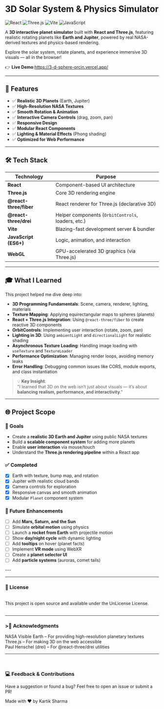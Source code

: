 # 3D Solar System & Physics Simulator

![React](https://img.shields.io/badge/React-20232A?style=for-the-badge&logo=react&logoColor=61DAFB)
![Three.js](https://img.shields.io/badge/Three.js-black?style=for-the-badge&logo=three.js&logoColor=white)
![Vite](https://img.shields.io/badge/Vite-646CFF?style=for-the-badge&logo=vite&logoColor=white)
![JavaScript](https://img.shields.io/badge/JavaScript-F7DF1E?style=for-the-badge&logo=javascript&logoColor=black)

A **3D interactive planet simulator** built with **React and Three.js**, featuring realistic rotating planets like **Earth and Jupiter**, powered by real NASA-derived textures and physics-based rendering.

Explore the solar system, rotate planets, and experience immersive 3D visuals — all in the browser!

👉 **Live Demo**:https://3-d-sphere-orcin.vercel.app/

---

## 🚀 Features

- ✅ **Realistic 3D Planets** (Earth, Jupiter)
- ✅ **High-Resolution NASA Textures**
- ✅ **Smooth Rotation & Animation**
- ✅ **Interactive Camera Controls** (drag, zoom, pan)
- ✅ **Responsive Design**
- ✅ **Modular React Components**
- ✅ **Lighting & Material Effects** (Phong shading)
- ✅ **Optimized for Web Performance**

---

## 🛠️ Tech Stack

| Technology | Purpose |
|----------|--------|
| **React** | Component-based UI architecture |
| **Three.js** | Core 3D rendering engine |
| **@react-three/fiber** | React renderer for Three.js (declarative 3D) |
| **@react-three/drei** | Helper components (`OrbitControls`, loaders, etc.) |
| **Vite** | Blazing-fast development server & bundler |
| **JavaScript (ES6+)** | Logic, animation, and interaction |
| **WebGL** | GPU-accelerated 3D graphics (via Three.js) |

---

## 🎓 What I Learned

This project helped me dive deep into:
- **3D Programming Fundamentals**: Scene, camera, renderer, lighting, materials
- **Texture Mapping**: Applying equirectangular maps to spheres (planets)
- **React + Three.js Integration**: Using `@react-three/fiber` to create reactive 3D components
- **OrbitControls**: Implementing user interaction (rotate, zoom, pan)
- **Lighting in 3D**: Using `ambientLight` and `directionalLight` for realistic shading
- **Asynchronous Texture Loading**: Handling image loading with `useTexture` and `TextureLoader`
- **Performance Optimization**: Managing render loops, avoiding memory leaks
- **Error Handling**: Debugging common issues like CORS, module exports, and class instantiation

> 💡 **Key Insight**:  
> "I learned that 3D on the web isn’t just about visuals — it’s about **balancing realism, performance, and interactivity**."

---

## 🌐 Project Scope

### 🎯 Goals
- Create a **realistic 3D Earth and Jupiter** using public NASA textures
- Build a **scalable component system** for adding more planets
- Enable **user interaction** via mouse/touch
- Understand the **Three.js rendering pipeline** within a React app

### ✅ Completed
- [x] Earth with texture, bump map, and rotation
- [x] Jupiter with realistic cloud bands
- [x] Camera controls for exploration
- [x] Responsive canvas and smooth animation
- [x] Modular `Planet` component system

### 🚀 Future Enhancements
- [ ] Add **Mars, Saturn, and the Sun**
- [ ] Simulate **orbital motion** using physics
- [ ] Launch a **rocket from Earth** with projectile motion
- [ ] Show **day/night cycle** with dynamic lighting
- [ ] Add **tooltips** on hover (planet facts)
- [ ] Implement **VR mode** using WebXR
- [ ] Create a **planet selector UI**
- [ ] Add **particle systems** (auroras, comet tails)

--- <hr> 
<h3>🚧 License</h3> <br>
This project is open source and available under the UnLicense License.

<br>
<br>
<hr>
<h3>>🌟 Acknowledgments</h3 <br>
NASA Visible Earth – For providing high-resolution planetary textures
<br>Three.js – For making 3D on the web accessible
<br>Paul Henschel (drei) – For @react-three/drei utilities
<br><hr>
<br>
 <h3>💻 Feedback & Contributions</h3>
Have a suggestion or found a bug?
Feel free to open an issue or submit a PR!

Made with ❤️ by Kartik Sharma
